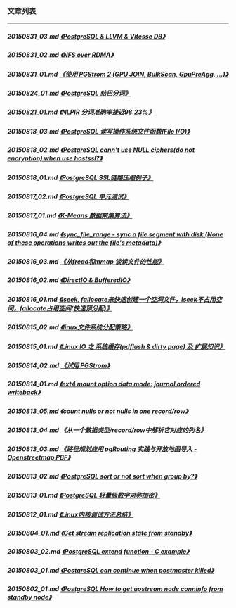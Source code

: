 ### 文章列表  
----  
##### 20150831_03.md   [《PostgreSQL & LLVM & Vitesse DB》](20150831_03.md)  
##### 20150831_02.md   [《NFS over RDMA》](20150831_02.md)  
##### 20150831_01.md   [《使用 PGStrom 2 (GPU JOIN, BulkScan, GpuPreAgg, ...)》](20150831_01.md)  
##### 20150824_01.md   [《PostgreSQL 结巴分词》](20150824_01.md)  
##### 20150821_01.md   [《NLPIR 分词准确率接近98.23%》](20150821_01.md)  
##### 20150818_03.md   [《PostgreSQL 读写操作系统文件函数(File I/O)》](20150818_03.md)  
##### 20150818_02.md   [《PostgreSQL cann't use NULL ciphers(do not encryption) when use hostssl?》](20150818_02.md)  
##### 20150818_01.md   [《PostgreSQL SSL链路压缩例子》](20150818_01.md)  
##### 20150817_02.md   [《PostgreSQL 单元测试》](20150817_02.md)  
##### 20150817_01.md   [《K-Means 数据聚集算法》](20150817_01.md)  
##### 20150816_04.md   [《sync_file_range - sync a file segment with disk (None of these operations writes out the file's metadata)》](20150816_04.md)  
##### 20150816_03.md   [《从fread和mmap 谈读文件的性能》](20150816_03.md)  
##### 20150816_02.md   [《DirectIO & BufferedIO》](20150816_02.md)  
##### 20150816_01.md   [《lseek, fallocate来快速创建一个空洞文件，lseek不占用空间，fallocate占用空间(快速预分配)》](20150816_01.md)  
##### 20150815_02.md   [《linux文件系统分配策略》](20150815_02.md)  
##### 20150815_01.md   [《Linux IO 之 系统缓存(pdflush & dirty page) 及 扩展知识》](20150815_01.md)  
##### 20150814_02.md   [《试用 PGStrom》](20150814_02.md)  
##### 20150814_01.md   [《ext4 mount option data mode: journal ordered writeback》](20150814_01.md)  
##### 20150813_05.md   [《count nulls or not nulls in one record/row》](20150813_05.md)  
##### 20150813_04.md   [《从一个数据类型/record/row中解析它对应的列名》](20150813_04.md)  
##### 20150813_03.md   [《路径规划应用 pgRouting 实践与开放地图导入 - Openstreetmap PBF》](20150813_03.md)  
##### 20150813_02.md   [《PostgreSQL sort or not sort when group by?》](20150813_02.md)  
##### 20150813_01.md   [《PostgreSQL 轻量级数字对称加密》](20150813_01.md)  
##### 20150812_01.md   [《Linux内核调试方法总结》](20150812_01.md)  
##### 20150804_01.md   [《Get stream replication state from standby》](20150804_01.md)  
##### 20150803_02.md   [《PostgreSQL extend function - C example》](20150803_02.md)  
##### 20150803_01.md   [《PostgreSQL can continue when postmaster killed》](20150803_01.md)  
##### 20150802_01.md   [《PostgreSQL How to get upstream node conninfo from standby node》](20150802_01.md)  
